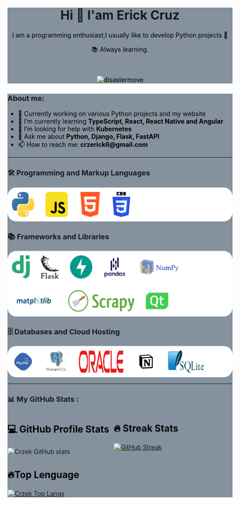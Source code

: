 <style>
  div {
    /* color:white; */
    background: #85929E;
  }

  p {
    color: black;
  }

  .stats {
    display:flex;
    flex-wrap: wrap;
    align-items: start;
    gap:10px;

  }

  .stats p {
    display: block;
    color: black;
    font-size: 1.5em;
    font-weight: bold;

  }

  .stat1{
    width:400px;
    height:200px
  }

  .flex {
    display:flex;
    flex-wrap: wrap;
    justify-content: start;
    gap:25px;
  }

  li {
    color: black;
  }

  li span {
    font-weight: bolder;
  }

</style>

<div id="header" align="center">
  <h1 align="center">Hi 👋 I'am Erick Cruz</h1>
  <p align="center">I am a programming enthusiast,I usually like to develop Python projects 🤗</p>
  <p>📚 Always learning.</p>
  <br />
  <p align="center"> <img src="https://komarev.com/ghpvc/?username=Crzek&label=Profile%20views&color=0e75b6&style=for-the-badge" alt="disastermove" /> </p>

</div>

<!-- ## ![Crzek Views](https://komarev.com/ghpvc/?username=Crzek&style=for-the-badge) -->

<!-- about me -->
<!--
**Crzek/Crzek** is a ✨ _special_ ✨ repository because its `README.md` (this file) appears on your GitHub profile.

-->
<div>
<h3>About me:</h3>

<ul>
<li> 🔭 Currently working on various Python projects and my website</li>
<li>🌱 I’m currently learning <span>TypeScript, React, React Native and Angular</span></li>
<li>🤔 I’m looking for help with <span>Kubernetes<span></li>
<li>💬 Ask me about <span>Python, Django, Flask, FastAPI</span></li>
<li>📫 How to reach me: <span>crzerick6@gmail.com</span></li>
</ul>
<div>

---

<!-- Lenguges de programacion -->
<div>
  <div class="program">
    <h3>🛠️ Programming and Markup Languages</h3>
    <div class="flex" style="padding:10px; background: white; border-radius:20px">
      <img src="./iconos/python.svg" alt="python" width="50px">
      <img src="./iconos/Js.svg" alt="javascript" width="50px">
      <img src="./iconos/html.svg" alt="html" width="50px">
      <img src="./iconos/css.svg" alt="css" width="40px">
    </div>
  </div>

  <div class="libreria">
    <h3>📚 Frameworks and Libraries</h3>
    <div class="flex" style="padding:10px; background: white; border-radius:20px">
      <img src="./iconos/django1.svg" alt="django" width="40px">
      <img src="./iconos/flask.svg" alt="flask" width="40px">
      <img src="./iconos/fastAPI.svg" alt="fastApi" width="50px">
      <img src="./iconos/pandas-original-wordmark.svg" alt="pandas" width="50px">
      <img src="./iconos/numpy.svg" alt="nmpy" width="100px">
      <img src="./iconos/python-matplotlib.jpg" style=" border-radius: 10px" alt="pandas" width="100px">
      <img src="./iconos/scrapy.png" style=" border-radius: 10px" alt="mathplotlib" width="150px">
      <img src="./iconos/PyQt-python.svg" alt="PyQt" width="50px">  
    </div>

  </div>

  <div class="data">
    <h3>🗄️ Databases and Cloud Hosting</h3>
    <div class="flex" style="padding:10px; background: white; border-radius: 20px">
      <img src="./iconos/mySQL.svg" alt="mySQL" width="50px">
      <img src="./iconos/postgresql-vertical.svg" alt="postgresql" width="50px">
      <img src="./iconos/oracle.svg" alt="oracle-sql" width="100px">
      <img src="./iconos/notion.svg" alt="notion" width="50px">
      <img src="./iconos/sqlite.svg" alt="html" width="80px">
    </div>
  </div>
</div>

---

<!-- stats  -->

<h3>📊 My GitHub Stats :</h3>

<div class="stats">
  <div>
    <p>💻 GitHub Profile Stats</p>
    <img class="stat1" src="https://github-readme-stats.vercel.app/api?username=Crzek&show_icons=true&theme=panda" alt="Crzek GitHub stats">
  </div>

  <div>
    <p>🔥 Streak Stats</p>
    <a  href="https://git.io/streak-stats">
      <img class="stat1"  src="https://github-readme-streak-stats.herokuapp.com?user=Crzek&theme=panda&date_format=n%2Fj%5B%2FY%5D" alt="GitHub Streak">
    </a>
  </div>

  <div>
    <p>🔥Top Lenguage</p>
    <a href="https://github.com/anuraghazra/github-readme-stats">
      <img class="stat1" src="https://github-readme-stats.vercel.app/api/top-langs/?username=Crzek&hide_title=true&layout=donut&theme=panda" alt="Crzek Top Langs">
    </a>
</div>
